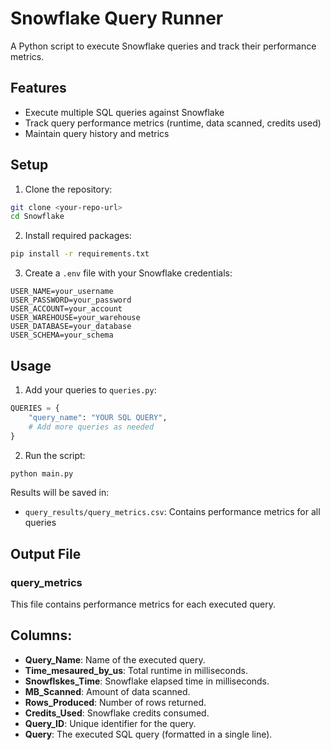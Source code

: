 # Snowflake Query Runner

A Python script to execute Snowflake queries and track their performance metrics.

## Features

- Execute multiple SQL queries against Snowflake
- Track query performance metrics (runtime, data scanned, credits used)
- Maintain query history and metrics

## Setup

1. Clone the repository:
```bash
git clone <your-repo-url>
cd Snowflake
```

2. Install required packages:
```bash
pip install -r requirements.txt
```

3. Create a `.env` file with your Snowflake credentials:
```
USER_NAME=your_username
USER_PASSWORD=your_password
USER_ACCOUNT=your_account
USER_WAREHOUSE=your_warehouse
USER_DATABASE=your_database
USER_SCHEMA=your_schema
```

## Usage

1. Add your queries to `queries.py`:
```python
QUERIES = {
    "query_name": "YOUR SQL QUERY",
    # Add more queries as needed
}
```

2. Run the script:
```bash
python main.py
```

Results will be saved in:
- `query_results/query_metrics.csv`: Contains performance metrics for all queries

## Output File
### query_metrics

This file contains performance metrics for each executed query.

## Columns:
- **Query_Name**: Name of the executed query.
- **Time_mesaured_by_us**: Total runtime in milliseconds.
- **Snowflskes_Time**: Snowflake elapsed time in milliseconds.
- **MB_Scanned**: Amount of data scanned.
- **Rows_Produced**: Number of rows returned.
- **Credits_Used**: Snowflake credits consumed.
- **Query_ID**: Unique identifier for the query.
- **Query**: The executed SQL query (formatted in a single line).